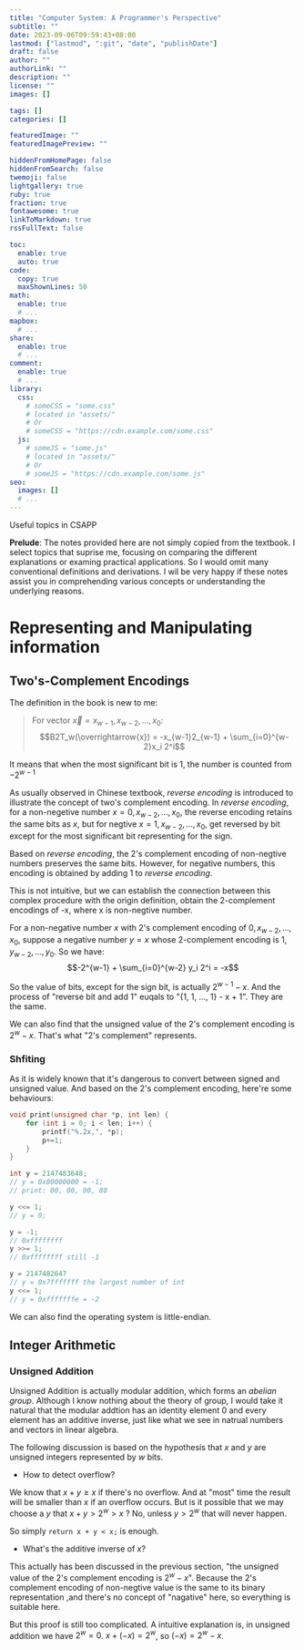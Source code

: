```yaml
---
title: "Computer System: A Programmer's Perspective"
subtitle: ""
date: 2023-09-06T09:59:43+08:00
lastmod: ["lastmod", ":git", "date", "publishDate"]
draft: false
author: ""
authorLink: ""
description: ""
license: ""
images: []

tags: []
categories: []

featuredImage: ""
featuredImagePreview: ""

hiddenFromHomePage: false
hiddenFromSearch: false
twemoji: false
lightgallery: true
ruby: true
fraction: true
fontawesome: true
linkToMarkdown: true
rssFullText: false

toc:
  enable: true
  auto: true
code:
  copy: true
  maxShownLines: 50
math:
  enable: true
  # ...
mapbox:
  # ...
share:
  enable: true
  # ...
comment:
  enable: true
  # ...
library:
  css:
    # someCSS = "some.css"
    # located in "assets/"
    # Or
    # someCSS = "https://cdn.example.com/some.css"
  js:
    # someJS = "some.js"
    # located in "assets/"
    # Or
    # someJS = "https://cdn.example.com/some.js"
seo:
  images: []
  # ...
---
```


Useful topics in CSAPP

<!--more-->

**Prelude**: The notes provided here are not simply copied from the textbook. I select topics that suprise me, focusing on comparing the different explanations or
examing practical applications. So I would omit many conventional definitions and derivations. I wil be very happy if these notes assist you in comprehending various concepts or understanding the underlying reasons.

# Representing and Manipulating information

## Two's-Complement Encodings

The definition in the book is new to me:
> For vector $\overrightarrow{x} = {x_{w-1}, x_{w-2}, \dots, x_0}$:
> $$B2T_w(\overrightarrow{x}) = -x_{w-1}2_{w-1} + \sum_{i=0}^{w-2}x_i 2^i$$

It means that when the most significant bit is 1, the number is counted from $-2^{w-1}$

As usually observed in Chinese textbook, *reverse encoding* is introduced to illustrate the concept of two's complement encoding.
In *reverse encoding*, for a non-negetive number $x  = {0, x_{w-2}, \dots, x_0}$, the reverse encoding retains the same bits as $x$, but for negtive $x = {1, x_{w-2}, \dots, x_0}$, get reversed by bit except for the most significant bit representing for the sign.

Based on *reverse encoding*, the 2's complement encoding of non-negtive numbers preserves the same bits. However, for negative numbers, this encoding is obtained by adding 1 to *reverse encoding*.

This is not intuitive, but we can establish the connection between this complex procedure with the origin definition, obtain the 2-complement encodings of -x, where x is non-negtive number.

For a non-negative number $x$ with 2's complement encoding of ${0, x_{w-2}, \dots, x_0}$, suppose a negative number $y = x$ whose 2-complement encoding is ${1, y_{w-2}, \dots, y_0}$.
So we have:
$$-2^{w-1} + \sum_{i=0}^{w-2} y_i 2^i = -x$$

So the value of bits, except for the sign bit, is actually $2^{w-1} - x$. And the process of "reverse bit and add 1" euqals to "{1, 1, ..., 1} - x + 1". They are the same.

We can also find that the unsigned value of the 2's complement encoding is $2^w - x$. That's what "2's complement" represents.

### Shfiting

As it is widely known that it's dangerous to convert between signed and unsigned value.
And based on the 2's complement encoding, here're some behaviours:
```c++
void print(unsigned char *p, int len) {
    for (int i = 0; i < len; i++) {
        printf("%.2x,", *p);
        p+=1;
    }
}

int y = 2147483648;
// y = 0x80000000 = -1;
// print: 00, 00, 00, 80

y <<= 1;
// y = 0;

y = -1;
// 0xffffffff
y >>= 1;
// 0xffffffff still -1

y = 2147482647
// y = 0x7fffffff the largest number of int
y <<= 1;
// y = 0xfffffffe = -2
```

We can also find the operating system is little-endian.

## Integer Arithmetic

### Unsigned Addition

Unsigned Addition is actually modular addition, which forms an *abelian group*.
Although I know nothing about the theory of group, I would take it natural that the modular addtion has an identity element 0 and every element has an additive inverse,
just like what we see in natrual numbers and vectors in linear algebra.

The following discussion is based on the hypothesis that $x$ and $y$ are unsigned integers represented by $w$ bits.

- How to detect overflow?

We know that $x + y \geq x$ if there's no overflow. And at "most" time the result will be smaller than $x$ if an overflow occurs.
But is it possible that we may choose a $y$ that $x + y > 2^w > x$ ? No, unless $y > 2^w$ that will never happen.

So simply `return x + y < x;` is enough.

- What's the additive inverse of $x$?

This actually has been discussed in the previous section, "the unsigned value of the 2's complement encoding is $2^w - x$".
Because the 2's complement encoding of non-negtive value is the same to its binary representation ,and there's no concept of "nagative" here,
so everything is suitable here.

But this proof is still too complicated. A intuitive explanation is, in unsigned addition we have $2^w = 0$. $x + (-x) = 2^w$, so $(-x) = 2^w - x$.
